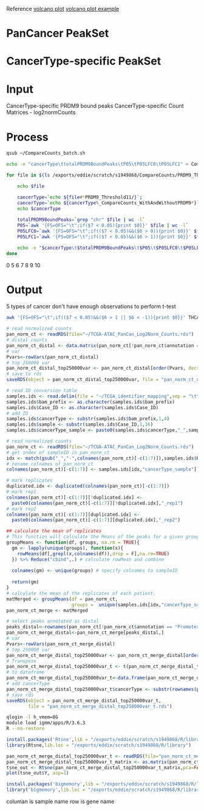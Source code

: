 Reference
[volcano plot](https://huntsmancancerinstitute.github.io/hciR/volcano.html)
[volcano plot example](https://www.biostars.org/p/268514/)

# PanCancer PeakSet
# CancerType-specific PeakSet
# Input
CancerType-specific PRDM9 bound peaks
CancerType-specific Count Matrices - log2normCounts
# Process
```bash
qsub ~/CompareCounts_batch.sh
```
```bash
echo -e "cancerType\ttotalPRDM9BoundPeaks\tP05\tP05LFC0\tP05LFC1" > CompareCounts_t11.txt

for file in $(ls /exports/eddie/scratch/s1949868/CompareCounts/PRDM9_Threshold11/*_CompareCounts_WithAndWithoutPRDM9.txt); do

	echo $file

	cancerType=`echo ${file#*PRDM9_Threshold11/}`; 
	cancerType=`echo ${cancerType%_CompareCounts_WithAndWithoutPRDM9*}`;
	echo $cancerType
	
	totalPRDM9BoundPeaks=`grep "chr" $file | wc -l`
	P05=`awk '{FS=OFS="\t";if($7 < 0.05){print $0}}' $file | wc -l`
	P05LFC0=`awk '{FS=OFS="\t";if(($7 < 0.05)&&($6 > 0)){print $0}}' $file | wc -l`
	P05LFC1=`awk '{FS=OFS="\t";if(($7 < 0.05)&&($6 > 1)){print $0}}' $file | wc -l`

	echo -e "$cancerType\t$totalPRDM9BoundPeaks\t$P05\t$P05LFC0\t$P05LFC1" >> CompareCounts_t11.txt
done
```
0
5
6
7
8
9
10
# Output
5 types of cancer don't have enough observations to perform t-test 

```bash
awk '{FS=OFS="\t";if(($7 < 0.05)&&($6 > 1 || $6 < -1)){print $0}}' THCA_CompareCounts_WithAndWithoutPRDM9.txt | awk '{FS=OFS="\t"; if($1~/^chr/){print $1,$2,$3,$4;}}' > THCA.txt
```
```r
# read normalized counts
pan_norm_ct <- readRDS(file="~/TCGA-ATAC_PanCan_Log2Norm_Counts.rds")
# distal counts
pan_norm_ct_distal <- data.matrix(pan_norm_ct[!pan_norm_ct$annotation == "Promoter",-c(1:7)])
# var
Pvars<-rowVars(pan_norm_ct_distal)
# top 250000 var
pan_norm_ct_distal_top250000var <- pan_norm_ct_distal[order(Pvars, decreasing=TRUE)[1:250000],]
# save to rds
saveRDS(object = pan_norm_ct_distal_top250000var, file = "pan_norm_ct_distal_top250000var.rds")
```

```r
# read ID conversion table
samples.ids <- read.delim(file = "~/TCGA_identifier_mapping",sep = "\t",header=TRUE)
samples.ids$bam_prefix <- as.character(samples.ids$bam_prefix)
samples.ids$Case_ID <- as.character(samples.ids$Case_ID)
# add ID
samples.ids$cancerType <- substr(samples.ids$bam_prefix,1,4)
samples.ids$sample <- substr(samples.ids$Case_ID,1,16)
samples.ids$cancerType_sample <- paste0(samples.ids$cancerType,"_",samples.ids$sample)

# read normalized counts
pan_norm_ct <- readRDS(file="~/TCGA-ATAC_PanCan_Log2Norm_Counts.rds")
# get index of sampleID in pan_norm_ct
idx <- match(gsub("_","-",colnames(pan_norm_ct)[-c(1:7)]),samples.ids$bam_prefix)
# rename colnames of pan_norm_ct
colnames(pan_norm_ct)[-c(1:7)] <- samples.ids[idx,"cancerType_sample"]

# mark replicates 
duplicated.idx <- duplicated(colnames(pan_norm_ct)[-c(1:7)])
# mark rep1
colnames(pan_norm_ct)[-c(1:7)][!duplicated.idx] <- 
  paste0(colnames(pan_norm_ct)[-c(1:7)][!duplicated.idx],"_rep1")
# mark rep2
colnames(pan_norm_ct)[-c(1:7)][duplicated.idx] <- 
  paste0(colnames(pan_norm_ct)[-c(1:7)][duplicated.idx],"_rep2")

## calculate the mean of replicates
# This function will calculate the Means of the peaks for a given group
groupMeans <- function(df, groups, na.rm = TRUE){
  gm <- lapply(unique(groups), function(x){
    rowMeans(df[,grepl(x,colnames(df)),drop = F],na.rm=TRUE)
  }) %>% Reduce("cbind",.) # calculate rowMean and combine
  
  colnames(gm) <- unique(groups) # specify colnames to sampleID
  
  return(gm)
}
# calculate the mean of the replicates of each patient.  
matMerged <- groupMeans(df = pan_norm_ct, 
                        groups =  unique(samples.ids[idx,"cancerType_sample"]))
pan_norm_ct_merge <- matMerged

# select peaks annotated as distal
peaks_distal<-rownames(pan_norm_ct[!pan_norm_ct$annotation == "Promoter",])
pan_norm_ct_merge_distal<-pan_norm_ct_merge[peaks_distal,]
# var
Pvars<-rowVars(pan_norm_ct_merge_distal)
# top 250000 var
pan_norm_ct_merge_distal_top250000var <- pan_norm_ct_merge_distal[order(Pvars, decreasing=TRUE)[1:250000],]
# Transpose
pan_norm_ct_merge_distal_top250000var_t <- t(pan_norm_ct_merge_distal_top250000var)
# to dataframe
pan_norm_ct_merge_distal_top250000var_t<-data.frame(pan_norm_ct_merge_distal_top250000var_t)
# add cancerType
pan_norm_ct_merge_distal_top250000var_t$cancerType <- substr(rownames(pan_norm_ct_merge_distal_top250000var_t),1,4)
# save rds
saveRDS(object = pan_norm_ct_merge_distal_top250000var_t, 
        file = "pan_norm_ct_merge_distal_top250000var_t.rds")
```


```bash
qlogin -l h_vmem=8G
module load igmm/apps/R/3.6.3
R --no-restore
```
```r
install.packages('Rtsne',lib = "/exports/eddie/scratch/s1949868/R/library")
library(Rtsne,lib.loc = "/exports/eddie/scratch/s1949868/R/library")

pan_norm_ct_merge_distal_top250000var_t <- readRDS(file="pan_norm_ct_merge_distal_top250000var_t.rds")
pan_norm_ct_merge_distal_top250000var_t_matrix <- as.matrix(pan_norm_ct_merge_distal_top250000var_t[,-250001])
tsne_out <- Rtsne(pan_norm_ct_merge_distal_top250000var_t_matrix,pca=FALSE,perplexity=30,theta=0.0)
plot(tsne_out$Y, asp=1)

install.packages('bigmemory',lib = "/exports/eddie/scratch/s1949868/R/library")
library('bigmemory',lib.loc = "/exports/eddie/scratch/s1949868/R/library")

```



columan is sample name
row is gene name
<!--stackedit_data:
eyJoaXN0b3J5IjpbMjEzODY2NTM2NCwxMjkzNTY3ODA2LC0xMj
QwODE1ODU0LDE1NjM2ODQyMjMsLTEyNDA4MTU4NTQsLTU4MDE3
MzY4NSwtMzU2OTgxMzAwLDYwMTA3Mzc3MiwtMjE0NDI4NzUwOC
wtODM3NDU1NDM1LDE1MTI3NTUwNjIsLTE1MDczNjIyMDIsMjA3
NDIxNjc5OSw3MDQyMjg5ODksODExMTEwNjc5LC0xODAzNjcxMT
UsLTExNzE4NDQ5MDksMjEzMTY0NDU5MywxMTQwMTY2Nzk5LC0x
NTM2MDYyNTIyXX0=
-->